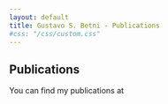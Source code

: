 ```yaml
---
layout: default
title: Gustavo S. Betni - Publications
#css: "/css/custom.css"
---
```

<div class="container font-16">
  <h2>Publications</h2>

You can find my publications at <a href="https://scholar.google.ca/citations?user=ap6nTY0AAAAJ&hl=en">
